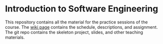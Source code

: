 # Introduction to Software Engineering

This repository contains all the material for the practice sessions of the course. 
The <a href="https://github.com/scg-unibe-ch/ese2016/wiki">wiki page</a> contains the schedule, descriptions, and assignment. The git repo contains the skeleton project, slides, and other teaching materials.